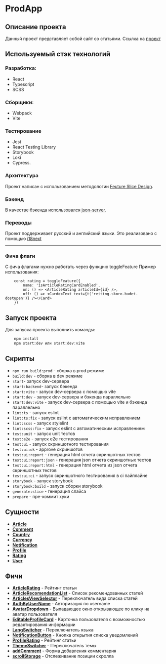 # ProdApp

## Описание проекта

Данный проект представляет собой сайт со статьями.
Ссылка на [проект](https://prodapp.ru)

## Используемый стэк технологий

### Разработка:

-   React
-   Typescript
-   SCSS

### Сборщики:

-   Webpack
-   Vite

### Тестирование

-   Jest
-   React Testing Library
-   Storybook
-   Loki
-   Cypress.

### Архитектура

Проект написан с использованием методологии [Feuture Slice Design](https://feature-sliced.design/ru/).

### Бэкенд

В качестве бэкенда использовался [json-server](https://github.com/typicode/json-server).

### Переводы

Проект поддерживает русский и английский языки. Это реализовано с помощью [i18next](https://www.i18next.com/)

---

### Фича флаги

С фича флагами нужно работать через функцию toggleFeature
Пример использования:

```
    const rating = toggleFeature({
        name: 'isArticleRatingCardEnabled',
        on: () => <ArticleRating articleId={id} />,
        off: () => <Card><Text text={t('reiting-skoro-budet-dostupen')} /></Card>
    })
```

## Запуск проекта

Для запуска проекта выполнить команды: <br>

```bash
    npm install
    npm start:dev или start:dev:vite
```

## Скрипты

-   `npm run build:prod` - сборка в prod режиме
-   `build:dev` - сборка в dev режиме
-   `start`- запуск dev-сервера
-   `start:backend`- запуск бэкенда
-   `start:vite` - запуск dev-сервера с помощью vite
-   `start:dev` - запуск dev-сервера и бэкенда параллельно
-   `start:dev:vite` - запуск dev-сервера с помощью vite и бэкенда параллельно
-   `lint:ts` - запуск eslint
-   `lint:ts:fix` - запуск eslint c автоматическим исправлением
-   `lint:scss` - запуск stylelint
-   `lint:scss:fix` - запуск eslint c автоматическим исправлением
-   `test:unit` - запуск unit тестов
-   `test:e2e` - запуск e2e тестирования
-   `test:ui` - запуск скриншотного тестирования
-   `test:ui:ok` - approve скриншотов
-   `test:ui:report` - генерация html отчета скриншотных тестов
-   `test:ui:report:json` - генерация json отчета скриншотных тестов
-   `test:ui:report:html` - генерация html отчета из json отчета скриншотных тестов
-   `test:ui:ci` - запуск скриншотного тестирования в ci пайплайне
-   `storybook` - запуск storybook
-   `storybook:build` - запуск сборки storybook
-   `generate:slice` - генерация слайса
-   `prepare` - пре-коммит хуки

## Сущности

-   [**Article**](/src/entity/Article/README.md)
-   [**Comment**](/src/entity/Comment/README.md)
-   [**Country**](/src/entity/Country/README.md)
-   [**Currency**](/src/entity/Currency/README.md)
-   [**Notification**](/src/entity/Notification/README.md)
-   [**Profile**](/src/entity/Profile/README.md)
-   [**Rating**](/src/entity/Rating/README.md)
-   [**User**](/src/entity/User/README.md)

## Фичи

-   [**ArticleRating**](/src/feutures/ArticleRating/README.md) - Рейтинг статьи
-   [**ArticleRecomendationList**](/src/feutures/ArticleRecomendationList/README.md) - Список рекомендованных статей
-   [**ArticlesViewSelector**](/src/feutures/ArticlesViewSelector/README.md) - Переключатель вида списка статей
-   [**AuthByUserName**](/src/feutures/AuthByUserName/README.md) - Авторизация по username
-   [**AvatarDropdown**](/src/feutures/AvatarDropdown/README.md) - Выпадающее окно открывающее по клику на аватар пользователя
-   [**EditableProfileCard**](/src/feutures/EditableProfileCard/README.md) - Карточка пользователя с возможностью редактирования информации
-   [**LangSwitcher**](/src/feutures/LangSwitcher/README.md) - Переключатель языка
-   [**NotificationButton**](/src/feutures/NotificationButton/README.md) - Кнопка открытия списка уведомлений
-   [**ProfileRating**](/src/feutures/ProfileRating/README.md) - Рейтинг статьи
-   [**ThemeSwitcher**](/src/feutures/ThemeSwitcher/README.md) - Переключатель темы
-   [**addComment**](/src/feutures/addComment/README.md) - Форма добавления комментария
-   [**scrollStorage**](/src/feutures/scrollStorage/README.md) - Отслеживание позиции скролла
